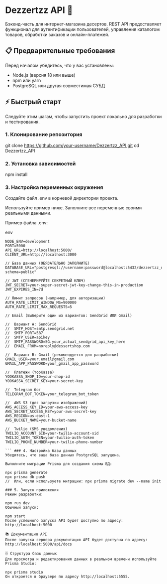 #  Dezzertzz API 🍰

Бэкенд-часть для интернет-магазина десертов. REST API предоставляет функционал для аутентификации пользователей, управления каталогом товаров, обработки заказов и онлайн-платежей.

## 📋 Предварительные требования

Перед началом убедитесь, что у вас установлены:

- Node.js (версия 18 или выше)
- npm или yarn
- PostgreSQL или другая совместимая СУБД

## ⚡ Быстрый старт

Следуйте этим шагам, чтобы запустить проект локально для разработки и тестирования.

### 1. Клонирование репозитория

git clone https://github.com/your-username/Dezzertzz_API.git
cd Dezzertzz_API

### 2. Установка зависимостей
npm install

### 3. Настройка переменных окружения
Создайте файл .env в корневой директории проекта.

Используйте пример ниже. Заполните все переменные своими реальными данными.

Пример файла .env:

env
``` // Сервер
NODE_ENV=development
PORT=5000
API_URL=http://localhost:5000/
CLIENT_URL=http://localhost:3000

// База данных (ОБЯЗАТЕЛЬНО ЗАПОЛНИТЕ)
DATABASE_URL="postgresql://username:password@localhost:5432/dezzertzz_db?schema=public"

// JWT (СГЕНЕРИРУЙТЕ СЕКРЕТНЫЙ КЛЮЧ)
JWT_SECRET=your-super-secret-jwt-key-change-this-in-production
JWT_EXPIRES_IN=7d

// Лимит запросов (например, для авторизации)
AUTH_RATE_LIMIT_WINDOW_MS=900000
AUTH_RATE_LIMIT_MAX_REQUESTS=5

// Email (Выберите один из вариантов: SendGrid ИЛИ Gmail)

//  Вариант A: SendGrid
//  SMTP_HOST=smtp.sendgrid.net
//  SMTP_PORT=587
//  SMTP_USER=apikey
//  SMTP_PASSWORD=SG.your_actual_sendgrid_api_key_here
//  EMAIL_FROM=noreply@dessertshop.com

//  Вариант B: Gmail (рекомендуется для разработки)
GMAIL_USER=your.email@gmail.com
GMAIL_APP_PASSWORD=your_gmail_app_password

//  Платежи (YooKassa)
YOOKASSA_SHOP_ID=your-shop-id
YOOKASSA_SECRET_KEY=your-secret-key

//  Telegram бот
TELEGRAM_BOT_TOKEN=your_telegram_bot_token

//  AWS S3 (для загрузки изображений)
AWS_ACCESS_KEY_ID=your-aws-access-key
AWS_SECRET_ACCESS_KEY=your-aws-secret-key
AWS_REGION=us-east-1
AWS_BUCKET_NAME=your-bucket-name

//  Twilio (SMS уведомления)
TWILIO_ACCOUNT_SID=your-twilio-account-sid
TWILIO_AUTH_TOKEN=your-twilio-auth-token
TWILIO_PHONE_NUMBER=your-twilio-phone-number

``` ### 4. Настройка базы данных
Убедитесь, что ваша база данных PostgreSQL запущена.

Выполните миграции Prisma для создания схемы БД:

npx prisma generate
npx prisma db push
//  Или, если используете миграции: npx prisma migrate dev --name init

### 5. Запуск приложения
Режим разработки:

npm run dev
Обычный запуск:

npm start
После успешного запуска API будет доступно по адресу: http://localhost:5000

📚 Документация API
После запуска сервера документация API будет доступна по адресу:
http://localhost:5000/api/docs

🗄️ Структура базы данных
Для просмотра и редактирования данных в реальном времени используйте Prisma Studio:

npx prisma studio
Он откроется в браузере по адресу http://localhost:5555.
